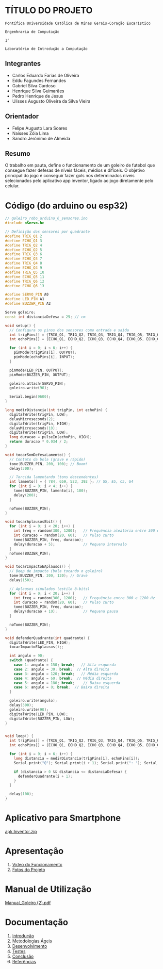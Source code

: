 # TÍTULO DO PROJETO

`Pontífica Universidade Católica de Minas Gerais-Coração Eucarístico`

`Engenhraria de Computação`

`1°`

`Laboratório de Introdução a Computação`


## Integrantes

* Carlos Eduardo Farias de Oliveira
* Eddu Fagundes Fernandes
* Gabriel Silva Cardoso
* Henrique Silva Guimarães
* Pedro Henrique de Jesus
* Ulisses Augusto Oliveira da Silva Vieira

## Orientador

* Felipe Augusto Lara Soares
* Naísses Zóia Lima
* Sandro Jerônimo de Almeida
## Resumo

O trabalho em pauta, define o funcionamento de um goleiro de futebol que consegue fazer defesas de níveis fáceis, médios e difíceis. O objetivo principal do jogo é conseguir fazer gols nos determinados níveis selecionados pelo aplicativo app inventor, ligado ao jogo diretamente pelo celular.

# Código (do arduino ou esp32)
```cpp
// goleiro_robo_arduino_6_sensores.ino
#include <Servo.h>

// Definição dos sensores por quadrante
#define TRIG_Q1 2
#define ECHO_Q1 3
#define TRIG_Q2 4
#define ECHO_Q2 5
#define TRIG_Q3 6
#define ECHO_Q3 7
#define TRIG_Q4 8
#define ECHO_Q4 9
#define TRIG_Q5 10
#define ECHO_Q5 11
#define TRIG_Q6 12
#define ECHO_Q6 13

#define SERVO_PIN A0
#define LED_PIN A1
#define BUZZER_PIN A2

Servo goleiro;
const int distanciaDefesa = 25; // cm

void setup() {
  // Configura os pinos dos sensores como entrada e saída
  int trigPins[] = {TRIG_Q1, TRIG_Q2, TRIG_Q3, TRIG_Q4, TRIG_Q5, TRIG_Q6};
  int echoPins[] = {ECHO_Q1, ECHO_Q2, ECHO_Q3, ECHO_Q4, ECHO_Q5, ECHO_Q6};

  for (int i = 0; i < 6; i++) {
    pinMode(trigPins[i], OUTPUT);
    pinMode(echoPins[i], INPUT);
  }

  pinMode(LED_PIN, OUTPUT);
  pinMode(BUZZER_PIN, OUTPUT);

  goleiro.attach(SERVO_PIN);
  goleiro.write(90);

  Serial.begin(9600);
}

long medirDistancia(int trigPin, int echoPin) {
  digitalWrite(trigPin, LOW);
  delayMicroseconds(2);
  digitalWrite(trigPin, HIGH);
  delayMicroseconds(10);
  digitalWrite(trigPin, LOW);
  long duracao = pulseIn(echoPin, HIGH);
  return duracao * 0.034 / 2;
}

void tocarSomDefesaLamento() {
  // Contato da bola (grave e rápido)
  tone(BUZZER_PIN, 200, 100); // Boom!
  delay(300);

  // Torcida lamentando (tons descendentes)
  int lamento[] = { 784, 659, 523, 392 }; // G5, E5, C5, G4
  for (int i = 0; i < 4; i++) {
    tone(BUZZER_PIN, lamento[i], 180);
    delay(200);
  }

  noTone(BUZZER_PIN);
}

void tocarAplausos8bit() {
  for (int i = 0; i < 20; i++) {
    int freq = random(300, 1200);   // Frequência aleatória entre 300 e 1200 Hz
    int duracao = random(20, 60);   // Pulso curto
    tone(BUZZER_PIN, freq, duracao);
    delay(duracao + 5);             // Pequeno intervalo
  }
  noTone(BUZZER_PIN);
}

void tocarImpactoEAplausos() {
  // Beep de impacto (bola tocando o goleiro)
  tone(BUZZER_PIN, 200, 120); // Grave
  delay(150);

  // Aplausos simulados (estilo 8-bits)
  for (int i = 0; i < 20; i++) {
    int freq = random(300, 1200);   // Frequência entre 300 e 1200 Hz
    int duracao = random(20, 60);   // Pulso curto
    tone(BUZZER_PIN, freq, duracao);
    delay(duracao + 10);            // Pequena pausa
  }

  noTone(BUZZER_PIN);
}

void defenderQuadrante(int quadrante) {
  digitalWrite(LED_PIN, HIGH);
  tocarImpactoEAplausos();;

  int angulo = 90;
  switch (quadrante) {
    case 1: angulo = 150; break;   // Alta esquerda
    case 2: angulo = 30; break;  // Alta direita
    case 3: angulo = 120; break;   // Média esquerda
    case 4: angulo = 60; break;  // Média direita
    case 5: angulo = 180; break;    // Baixa esquerda
    case 6: angulo = 0; break;  // Baixa direita
  }

  goleiro.write(angulo);
  delay(300);
  goleiro.write(90);
  digitalWrite(LED_PIN, LOW);
  digitalWrite(BUZZER_PIN, LOW);
}


void loop() {
  int trigPins[] = {TRIG_Q1, TRIG_Q2, TRIG_Q3, TRIG_Q4, TRIG_Q5, TRIG_Q6};
  int echoPins[] = {ECHO_Q1, ECHO_Q2, ECHO_Q3, ECHO_Q4, ECHO_Q5, ECHO_Q6};

  for (int i = 0; i < 6; i++) {
    long distancia = medirDistancia(trigPins[i], echoPins[i]);
    Serial.print("Q"); Serial.print(i + 1); Serial.print(": "); Serial.println(distancia);

    if (distancia > 0 && distancia <= distanciaDefesa) {
      defenderQuadrante(i + 1);
    }
  }

  delay(100);
}
```



# Aplicativo para Smartphone

[apk.Inventor.zip](https://github.com/user-attachments/files/20890170/apk.Inventor.zip)


# Apresentação

<ol>
<li><a href="Apresentacao/README.md"> Vídeo do Funcionamento</a></li>
<li><a href="Apresentacao/README.md"> Fotos do Projeto</a></li>
</ol>

# Manual de Utilização

[Manual_Goleiro (2).pdf](https://github.com/user-attachments/files/20890200/Manual_Goleiro.2.pdf)


# Documentação

<ol>
<li><a href="Documentacao/01-Introducão.md"> Introdução</a></li>
<li><a href="Documentacao/02-Metodologias Ágeis.md"> Metodologias Ágeis</a></li>
<li><a href="Documentacao/03-Desenvolvimento.md"> Desenvolvimento </a></li>
<li><a href="Documentacao/04-Testes.md"> Testes </a></li>
<li><a href="Documentacao/05-Conclusão.md"> Conclusão </a></li>
<li><a href="Documentacao/06-Referências.md"> Referências </a></li>
</ol>

